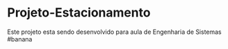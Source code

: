 # Projeto-Estacionamento
Este projeto esta sendo desenvolvido para aula de Engenharia de Sistemas
#banana
